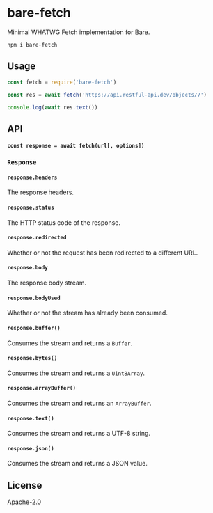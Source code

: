 # bare-fetch

Minimal WHATWG Fetch implementation for Bare.

```
npm i bare-fetch
```

## Usage

```js
const fetch = require('bare-fetch')

const res = await fetch('https://api.restful-api.dev/objects/7')

console.log(await res.text())
```

## API

#### `const response = await fetch(url[, options])`

### `Response`

#### `response.headers`

The response headers.

#### `response.status`

The HTTP status code of the response.

#### `response.redirected`

Whether or not the request has been redirected to a different URL.

#### `response.body`

The response body stream.

#### `response.bodyUsed`

Whether or not the stream has already been consumed.

#### `response.buffer()`

Consumes the stream and returns a `Buffer`.

#### `response.bytes()`

Consumes the stream and returns a `Uint8Array`.

#### `response.arrayBuffer()`

Consumes the stream and returns an `ArrayBuffer`.

#### `response.text()`

Consumes the stream and returns a UTF-8 string.

#### `response.json() `

Consumes the stream and returns a JSON value.

## License

Apache-2.0
